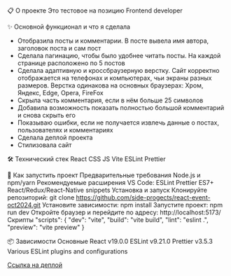 📋 О проекте
Это тестовое на позицию Frontend developer

✨ Основной функционал и что я сделала

- Отобразила посты и комментарии. В посте вывела имя автора, заголовок поста и сам пост
- Сделала пагинацию, чтобы было удобнее читать посты. На каждой странице расположено по 5 постов
- Сделала адаптивную и кроссбраузерную верстку. Сайт корректно отображается на телефонах и компьютерах, чьи экраны разных размеров.
  Верстка одинакова на основных браузерах: Хром, Яндекс, Edge, Opera, FireFox
- Скрыла часть комментария, если в нём больше 25 символов
- Добавила возможность показать полностью большой комментарий и снова скрыть его
- Показываю ошибки, если не получается извлечь данные о постах, пользователях и комментариях
- Сделала деплой проекта
- Стилизовала сайт

🛠 Технический стек
React
CSS
JS
Vite
ESLint
Prettier

🚀 Как запустить проект
Предварительные требования
Node.js и npm/yarn
Рекомендуемые расширения VS Code:
ESLint
Prettier
ES7+ React/Redux/React-Native snippets
Установка и запуск
Клонируйте репозиторий:
git clone https://github.com/side-progects/react-event-oct2024.git
Установите зависимости:
npm install
Запустите проект:
npm run dev
Откройте браузер и перейдите по адресу:
http://localhost:5173/
Скрипты
"scripts": {
"dev": "vite",
"build": "vite build",
"lint": "eslint .",
"preview": "vite preview"
}

📦 Зависимости
Основные
React v19.0.0
ESLint v9.21.0
Prettier v3.5.3
Various ESLint plugins and configurations

[Ссылка на деплой](https://test-task-api-coral.vercel.app/)
